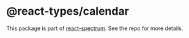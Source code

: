 # @react-types/calendar

This package is part of [react-spectrum](https://github.com/watheia/rsp-kit). See the repo for more details.
